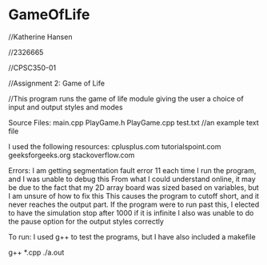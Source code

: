 # GameOfLife
//Katherine Hansen

//2326665

//CPSC350-01

//Assignment 2: Game of Life

//This program runs the game of life module giving the user a choice of input and output styles and modes

Source Files:
main.cpp
PlayGame.h
PlayGame.cpp
test.txt //an example text file

I used the following resources:
cplusplus.com
tutorialspoint.com
geeksforgeeks.org
stackoverflow.com

Errors:
I am getting segmentation fault error 11 each time I run the program, and I was unable to debug this
From what I could understand online, it may be due to the fact that my 2D array board was sized based on variables, but I am unsure of how to fix this
This causes the program to cutoff short, and it never reaches the output part.
If the program were to run past this, I elected to have the simulation stop after 1000 if it is infinite
I also was unable to do the pause option for the output styles correctly

To run:
I used g++ to test the programs, but I have also included a makefile

g++ *.cpp
./a.out
